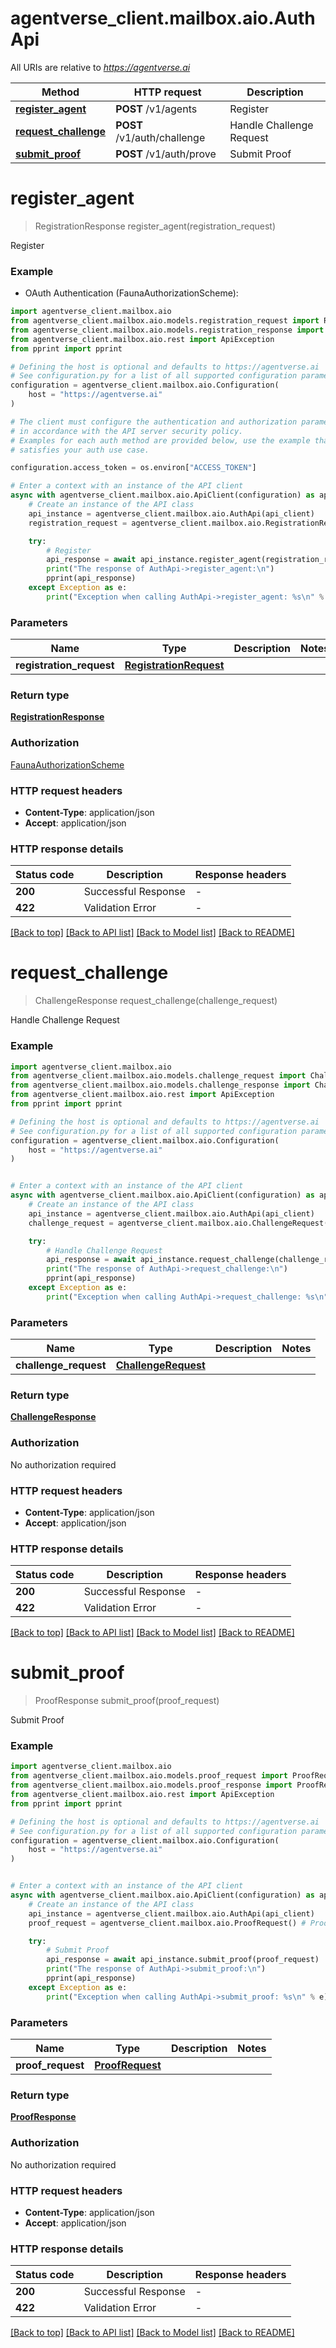 # agentverse_client.mailbox.aio.AuthApi

All URIs are relative to *https://agentverse.ai*

Method | HTTP request | Description
------------- | ------------- | -------------
[**register_agent**](AuthApi.md#register_agent) | **POST** /v1/agents | Register
[**request_challenge**](AuthApi.md#request_challenge) | **POST** /v1/auth/challenge | Handle Challenge Request
[**submit_proof**](AuthApi.md#submit_proof) | **POST** /v1/auth/prove | Submit Proof


# **register_agent**
> RegistrationResponse register_agent(registration_request)

Register

### Example

* OAuth Authentication (FaunaAuthorizationScheme):

```python
import agentverse_client.mailbox.aio
from agentverse_client.mailbox.aio.models.registration_request import RegistrationRequest
from agentverse_client.mailbox.aio.models.registration_response import RegistrationResponse
from agentverse_client.mailbox.aio.rest import ApiException
from pprint import pprint

# Defining the host is optional and defaults to https://agentverse.ai
# See configuration.py for a list of all supported configuration parameters.
configuration = agentverse_client.mailbox.aio.Configuration(
    host = "https://agentverse.ai"
)

# The client must configure the authentication and authorization parameters
# in accordance with the API server security policy.
# Examples for each auth method are provided below, use the example that
# satisfies your auth use case.

configuration.access_token = os.environ["ACCESS_TOKEN"]

# Enter a context with an instance of the API client
async with agentverse_client.mailbox.aio.ApiClient(configuration) as api_client:
    # Create an instance of the API class
    api_instance = agentverse_client.mailbox.aio.AuthApi(api_client)
    registration_request = agentverse_client.mailbox.aio.RegistrationRequest() # RegistrationRequest | 

    try:
        # Register
        api_response = await api_instance.register_agent(registration_request)
        print("The response of AuthApi->register_agent:\n")
        pprint(api_response)
    except Exception as e:
        print("Exception when calling AuthApi->register_agent: %s\n" % e)
```



### Parameters


Name | Type | Description  | Notes
------------- | ------------- | ------------- | -------------
 **registration_request** | [**RegistrationRequest**](RegistrationRequest.md)|  | 

### Return type

[**RegistrationResponse**](RegistrationResponse.md)

### Authorization

[FaunaAuthorizationScheme](../README.md#FaunaAuthorizationScheme)

### HTTP request headers

 - **Content-Type**: application/json
 - **Accept**: application/json

### HTTP response details

| Status code | Description | Response headers |
|-------------|-------------|------------------|
**200** | Successful Response |  -  |
**422** | Validation Error |  -  |

[[Back to top]](#) [[Back to API list]](../README.md#documentation-for-api-endpoints) [[Back to Model list]](../README.md#documentation-for-models) [[Back to README]](../README.md)

# **request_challenge**
> ChallengeResponse request_challenge(challenge_request)

Handle Challenge Request

### Example


```python
import agentverse_client.mailbox.aio
from agentverse_client.mailbox.aio.models.challenge_request import ChallengeRequest
from agentverse_client.mailbox.aio.models.challenge_response import ChallengeResponse
from agentverse_client.mailbox.aio.rest import ApiException
from pprint import pprint

# Defining the host is optional and defaults to https://agentverse.ai
# See configuration.py for a list of all supported configuration parameters.
configuration = agentverse_client.mailbox.aio.Configuration(
    host = "https://agentverse.ai"
)


# Enter a context with an instance of the API client
async with agentverse_client.mailbox.aio.ApiClient(configuration) as api_client:
    # Create an instance of the API class
    api_instance = agentverse_client.mailbox.aio.AuthApi(api_client)
    challenge_request = agentverse_client.mailbox.aio.ChallengeRequest() # ChallengeRequest | 

    try:
        # Handle Challenge Request
        api_response = await api_instance.request_challenge(challenge_request)
        print("The response of AuthApi->request_challenge:\n")
        pprint(api_response)
    except Exception as e:
        print("Exception when calling AuthApi->request_challenge: %s\n" % e)
```



### Parameters


Name | Type | Description  | Notes
------------- | ------------- | ------------- | -------------
 **challenge_request** | [**ChallengeRequest**](ChallengeRequest.md)|  | 

### Return type

[**ChallengeResponse**](ChallengeResponse.md)

### Authorization

No authorization required

### HTTP request headers

 - **Content-Type**: application/json
 - **Accept**: application/json

### HTTP response details

| Status code | Description | Response headers |
|-------------|-------------|------------------|
**200** | Successful Response |  -  |
**422** | Validation Error |  -  |

[[Back to top]](#) [[Back to API list]](../README.md#documentation-for-api-endpoints) [[Back to Model list]](../README.md#documentation-for-models) [[Back to README]](../README.md)

# **submit_proof**
> ProofResponse submit_proof(proof_request)

Submit Proof

### Example


```python
import agentverse_client.mailbox.aio
from agentverse_client.mailbox.aio.models.proof_request import ProofRequest
from agentverse_client.mailbox.aio.models.proof_response import ProofResponse
from agentverse_client.mailbox.aio.rest import ApiException
from pprint import pprint

# Defining the host is optional and defaults to https://agentverse.ai
# See configuration.py for a list of all supported configuration parameters.
configuration = agentverse_client.mailbox.aio.Configuration(
    host = "https://agentverse.ai"
)


# Enter a context with an instance of the API client
async with agentverse_client.mailbox.aio.ApiClient(configuration) as api_client:
    # Create an instance of the API class
    api_instance = agentverse_client.mailbox.aio.AuthApi(api_client)
    proof_request = agentverse_client.mailbox.aio.ProofRequest() # ProofRequest | 

    try:
        # Submit Proof
        api_response = await api_instance.submit_proof(proof_request)
        print("The response of AuthApi->submit_proof:\n")
        pprint(api_response)
    except Exception as e:
        print("Exception when calling AuthApi->submit_proof: %s\n" % e)
```



### Parameters


Name | Type | Description  | Notes
------------- | ------------- | ------------- | -------------
 **proof_request** | [**ProofRequest**](ProofRequest.md)|  | 

### Return type

[**ProofResponse**](ProofResponse.md)

### Authorization

No authorization required

### HTTP request headers

 - **Content-Type**: application/json
 - **Accept**: application/json

### HTTP response details

| Status code | Description | Response headers |
|-------------|-------------|------------------|
**200** | Successful Response |  -  |
**422** | Validation Error |  -  |

[[Back to top]](#) [[Back to API list]](../README.md#documentation-for-api-endpoints) [[Back to Model list]](../README.md#documentation-for-models) [[Back to README]](../README.md)

